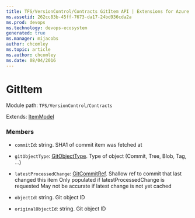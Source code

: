 ```yaml
---
title: TFS/VersionControl/Contracts GitItem API | Extensions for Azure DevOps Services
ms.assetid: 262cc83b-45ff-7673-da17-24bd936cda2a
ms.prod: devops
ms.technology: devops-ecosystem
generated: true
ms.manager: mijacobs
author: chcomley
ms.topic: article
ms.author: chcomley
ms.date: 08/04/2016
---
```


# GitItem

Module path: `TFS/VersionControl/Contracts`

Extends: [ItemModel](../../../TFS/VersionControl/Contracts/ItemModel.md)

### Members

* `commitId`: string. SHA1 of commit item was fetched at

* `gitObjectType`: [GitObjectType](../../../TFS/VersionControl/Contracts/GitObjectType.md). Type of object (Commit, Tree, Blob, Tag, ...)

* `latestProcessedChange`: [GitCommitRef](../../../TFS/VersionControl/Contracts/GitCommitRef.md). Shallow ref to commit that last changed this item Only populated if latestProcessedChange is requested May not be accurate if latest change is not yet cached

* `objectId`: string. Git object ID

* `originalObjectId`: string. Git object ID

